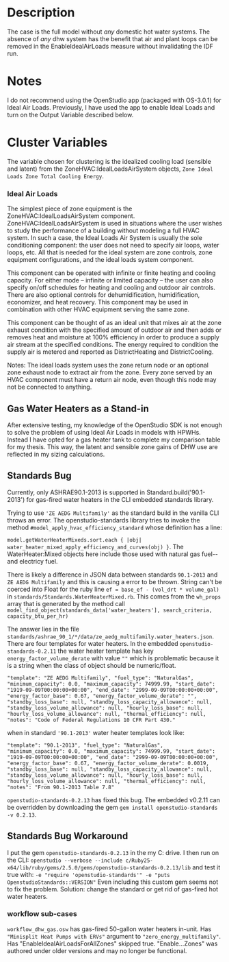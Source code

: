 # Description
The case is the full model without *any* domestic hot water systems. The absence of *any* dhw system has the benefit that air and plant loops can be removed in the EnableIdealAirLoads measure without invalidating the IDF run.

# Notes
I do not recommend using the OpenStudio app (packaged with OS-3.0.1) for Ideal Air Loads. Previously, I have used the app to enable Ideal Loads and turn on the Output Variable described below.

# Cluster Variables
The variable chosen for clustering is the idealized cooling load (sensible and latent) from the ZoneHVAC:IdealLoadsAirSystem objects, `Zone Ideal Loads Zone Total Cooling Energy`.

### Ideal Air Loads
The simplest piece of zone equipment is the ZoneHVAC:IdealLoadsAirSystem component. ZoneHVAC:IdealLoadsAirSystem is used in situations where the user wishes to study the performance of a building without modeling a full HVAC system. In such a case, the Ideal Loads Air System is usually the sole conditioning component: the user does not need to specify air loops, water loops, etc. All that is needed for the ideal system are zone controls, zone equipment configurations, and the ideal loads system component.

This component can be operated with infinite or finite heating and cooling capacity. For either mode – infinite or limited capacity – the user can also specify on/off schedules for heating and cooling and outdoor air controls. There are also optional controls for dehumidification, humidification, economizer, and heat recovery. This component may be used in combination with other HVAC equipment serving the same zone.

This component can be thought of as an ideal unit that mixes air at the zone exhaust condition with the specified amount of outdoor air and then adds or removes heat and moisture at 100% efficiency in order to produce a supply air stream at the specified conditions. The energy required to condition the supply air is metered and reported as DistrictHeating and DistrictCooling.

Notes: The ideal loads system uses the zone return node or an optional zone exhaust node to extract air from the zone. Every zone served by an HVAC component must have a return air node, even though this node may not be connected to anything.

## Gas Water Heaters as a Stand-in
After extensive testing, my knowledge of the OpenStudio SDK is not enough to solve the problem of using Ideal Air Loads in models with HPWHs. Instead I have opted for a gas heater tank to complete my comparison table for my thesis. This way, the latent and sensible zone gains of DHW use are reflected in my sizing calculations.

## Standards Bug
Currently, only ASHRAE90.1-2013 is supported in Standard.build('90.1-2013') for gas-fired water heaters in the CLI embedded standards library.

Trying to use `'ZE AEDG Multifamily'` as the standard build in the vanilla CLI throws an error. The openstudio-standards library tries to invoke the method `#model_apply_hvac_efficiency_standard` whose definition has a line:

`model.getWaterHeaterMixeds.sort.each { |obj| water_heater_mixed_apply_efficiency_and_curves(obj) }`. The WaterHeater:Mixed objects here include those used with natural gas fuel--and electricy fuel.

There is likely a difference in JSON data between standards `90.1-2013` and `ZE AEDG Multifamily` and this is causing a error to be thrown. String can't be coerced into Float for the ruby line `ef = base_ef - (vol_drt * volume_gal)` in `standards/Standards.WaterHeaterMixed.rb`. This comes from the `wh_props` array that is generated by the method call `model_find_object(standards_data['water_heaters'], search_criteria, capacity_btu_per_hr)`

The answer lies in the file `standards/ashrae_90_1/*/data/ze_aedg_multifamily.water_heaters.json`. There are four templates for water heaters. In the embedded `openstudio-standards-0.2.11` the water heater template has key `energy_factor_volume_derate` with value `""` which is problematic because it is a string when the class of object should be numeric/float.

`"template": "ZE AEDG Multifamily", "fuel_type": "NaturalGas", "minimum_capacity": 0.0, "maximum_capacity": 74999.99, "start_date": "1919-09-09T00:00:00+00:00", "end_date": "2999-09-09T00:00:00+00:00", "energy_factor_base": 0.67, "energy_factor_volume_derate": "", "standby_loss_base": null, "standby_loss_capacity_allowance": null, "standby_loss_volume_allowance": null, "hourly_loss_base": null, "hourly_loss_volume_allowance": null, "thermal_efficiency": null, "notes": "Code of Federal Regulations 10 CFR Part 430."`

when in standard `'90.1-2013'` water heater templates look like:

`"template": "90.1-2013", "fuel_type": "NaturalGas", "minimum_capacity": 0.0, "maximum_capacity": 74999.99, "start_date": "1919-09-09T00:00:00+00:00", "end_date": "2999-09-09T00:00:00+00:00", "energy_factor_base": 0.67, "energy_factor_volume_derate": 0.0019, "standby_loss_base": null, "standby_loss_capacity_allowance": null, "standby_loss_volume_allowance": null, "hourly_loss_base": null, "hourly_loss_volume_allowance": null, "thermal_efficiency": null, "notes": "From 90.1-2013 Table 7.8"`

`openstudio-standards-0.2.13` has fixed this bug. The embedded v0.2.11 can be overridden by downloading the gem `gem install openstudio-standards -v 0.2.13`.

## Standards Bug Workaround
I put the gem `openstudio-standards-0.2.13` in the my C: drive. I then run on the CLI: `openstudio --verbose --include c/Ruby25-x64/lib/ruby/gems/2.5.0/gems/openstudio-standards-0.2.13/lib` and test it true with: `-e "require 'openstudio-standards'" -e "puts OpenstudioStandards::VERSION"` Even including this custom gem seems not to fix the problem. Solution: change the standard or get rid of gas-fired hot water heaters.

### workflow sub-cases
`workflow_dhw_gas.osw` has gas-fired 50-gallon water heaters in-unit. Has `"Minisplit Heat Pumps with ERVs"` argument to `"zero_energy_multifamily"`. Has "EnableIdealAirLoadsForAllZones" skipped true. "Enable...Zones" was authored under older versions and may no longer be functional.
